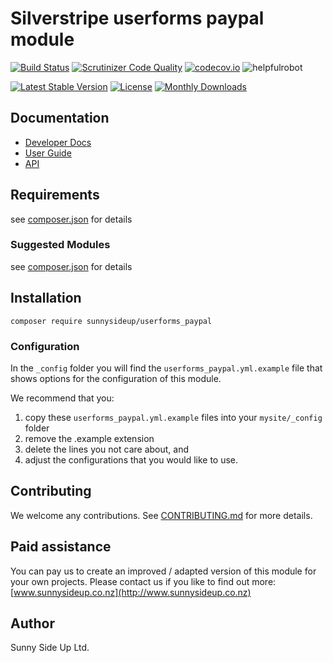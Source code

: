 # Silverstripe userforms paypal module
[![Build Status](https://travis-ci.org/sunnysideup/silverstripe-userforms_paypal.svg?branch=master)](https://travis-ci.org/sunnysideup/silverstripe-userforms_paypal)
[![Scrutinizer Code Quality](https://scrutinizer-ci.com/g/sunnysideup/silverstripe-userforms_paypal/badges/quality-score.png?b=master)](https://scrutinizer-ci.com/g/sunnysideup/silverstripe-userforms_paypal/?branch=master)
[![codecov.io](https://codecov.io/github/sunnysideup/silverstripe-userforms_paypal/coverage.svg?branch=master)](https://codecov.io/github/sunnysideup/silverstripe-userforms_paypal?branch=master)
![helpfulrobot](https://helpfulrobot.io/sunnysideup/userforms_paypal/badge)

[![Latest Stable Version](https://poser.pugx.org/sunnysideup/userforms_paypal/version)](https://packagist.org/packages/sunnysideup/userforms_paypal)
[![License](https://poser.pugx.org/sunnysideup/userforms_paypal/license)](https://packagist.org/packages/sunnysideup/userforms_paypal)
[![Monthly Downloads](https://poser.pugx.org/sunnysideup/userforms_paypal/d/monthly)](https://packagist.org/packages/sunnysideup/userforms_paypal)


## Documentation



 * [Developer Docs](docs/en/INDEX.md)
 * [User Guide](docs/en/userguide.md)
 * [API](http://ssmods.com/apis/userforms_paypal/docs/en/api/)

## Requirements



see [composer.json](composer.json) for details

### Suggested Modules



see [composer.json](composer.json) for details


## Installation


```
composer require sunnysideup/userforms_paypal
```

### Configuration



In the `_config` folder you will find the `userforms_paypal.yml.example`
file that shows options for the configuration of this module.

We recommend that you:

  1. copy these `userforms_paypal.yml.example` files into your
`mysite/_config` folder
  2. remove the .example extension
  3. delete the lines you not care about, and
  4. adjust the configurations that you would like to use.


## Contributing



We welcome any contributions. See [CONTRIBUTING.md](CONTRIBUTING.md) for more details.

## Paid assistance



You can pay us to create an improved / adapted version of this module for your own projects.  Please contact us if you like to find out more: [www.sunnysideup.co.nz](http://www.sunnysideup.co.nz)

## Author



Sunny Side Up Ltd.
